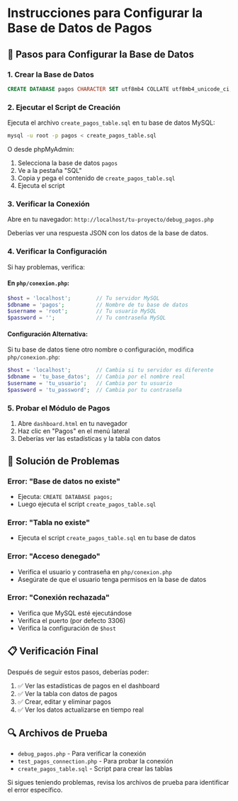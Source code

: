 # Instrucciones para Configurar la Base de Datos de Pagos

## 🔧 Pasos para Configurar la Base de Datos

### 1. **Crear la Base de Datos**
```sql
CREATE DATABASE pagos CHARACTER SET utf8mb4 COLLATE utf8mb4_unicode_ci;
```

### 2. **Ejecutar el Script de Creación**
Ejecuta el archivo `create_pagos_table.sql` en tu base de datos MySQL:

```bash
mysql -u root -p pagos < create_pagos_table.sql
```

O desde phpMyAdmin:
1. Selecciona la base de datos `pagos`
2. Ve a la pestaña "SQL"
3. Copia y pega el contenido de `create_pagos_table.sql`
4. Ejecuta el script

### 3. **Verificar la Conexión**
Abre en tu navegador: `http://localhost/tu-proyecto/debug_pagos.php`

Deberías ver una respuesta JSON con los datos de la base de datos.

### 4. **Verificar la Configuración**
Si hay problemas, verifica:

#### **En `php/conexion.php`:**
```php
$host = 'localhost';        // Tu servidor MySQL
$dbname = 'pagos';          // Nombre de tu base de datos
$username = 'root';         // Tu usuario MySQL
$password = '';             // Tu contraseña MySQL
```

#### **Configuración Alternativa:**
Si tu base de datos tiene otro nombre o configuración, modifica `php/conexion.php`:

```php
$host = 'localhost';        // Cambia si tu servidor es diferente
$dbname = 'tu_base_datos';  // Cambia por el nombre real
$username = 'tu_usuario';   // Cambia por tu usuario
$password = 'tu_password';  // Cambia por tu contraseña
```

### 5. **Probar el Módulo de Pagos**
1. Abre `dashboard.html` en tu navegador
2. Haz clic en "Pagos" en el menú lateral
3. Deberías ver las estadísticas y la tabla con datos

## 🚨 Solución de Problemas

### **Error: "Base de datos no existe"**
- Ejecuta: `CREATE DATABASE pagos;`
- Luego ejecuta el script `create_pagos_table.sql`

### **Error: "Tabla no existe"**
- Ejecuta el script `create_pagos_table.sql` en tu base de datos

### **Error: "Acceso denegado"**
- Verifica el usuario y contraseña en `php/conexion.php`
- Asegúrate de que el usuario tenga permisos en la base de datos

### **Error: "Conexión rechazada"**
- Verifica que MySQL esté ejecutándose
- Verifica el puerto (por defecto 3306)
- Verifica la configuración de `$host`

## 📋 Verificación Final

Después de seguir estos pasos, deberías poder:

1. ✅ Ver las estadísticas de pagos en el dashboard
2. ✅ Ver la tabla con datos de pagos
3. ✅ Crear, editar y eliminar pagos
4. ✅ Ver los datos actualizarse en tiempo real

## 🔍 Archivos de Prueba

- `debug_pagos.php` - Para verificar la conexión
- `test_pagos_connection.php` - Para probar la conexión
- `create_pagos_table.sql` - Script para crear las tablas

Si sigues teniendo problemas, revisa los archivos de prueba para identificar el error específico.


